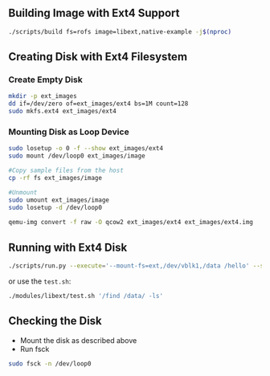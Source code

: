 ## Building Image with Ext4 Support

```bash    
./scripts/build fs=rofs image=libext,native-example -j$(nproc)
```

## Creating Disk with Ext4 Filesystem

### Create Empty Disk
```bash
mkdir -p ext_images
dd if=/dev/zero of=ext_images/ext4 bs=1M count=128
sudo mkfs.ext4 ext_images/ext4
```

### Mounting Disk as Loop Device
```bash
sudo losetup -o 0 -f --show ext_images/ext4
sudo mount /dev/loop0 ext_images/image

#Copy sample files from the host
cp -rf fs ext_images/image

#Unmount
sudo umount ext_images/image
sudo losetup -d /dev/loop0
    
qemu-img convert -f raw -O qcow2 ext_images/ext4 ext_images/ext4.img
```
    
## Running with Ext4 Disk

```bash
./scripts/run.py --execute='--mount-fs=ext,/dev/vblk1,/data /hello' --second-disk-image ./ext_images/ext4.img
```

or use the `test.sh`:

```bash
./modules/libext/test.sh '/find /data/ -ls'
```

## Checking the Disk

* Mount the disk as described above
* Run fsck

```bash
sudo fsck -n /dev/loop0
```

